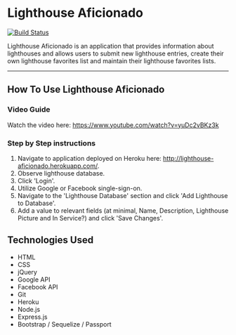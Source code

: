 # Lighthouse Aficionado

[![Build Status](https://travis-ci.org/jonathan-meyer/irrelevant-data.svg?branch=master)](https://travis-ci.org/jonathan-meyer/irrelevant-data)

Lighthouse Aficionado is an application that provides information about lighthouses and allows users to submit new lighthouse entries, create their own lighthouse favorites list and maintain their lighthouse favorites lists.

---

## How To Use Lighthouse Aficionado

### **Video Guide**

Watch the video here: https://www.youtube.com/watch?v=yuDc2vBKz3k

### **Step by Step instructions**

1. Navigate to application deployed on Heroku here: http://lighthouse-aficionado.herokuapp.com/.
2. Observe lighthouse database.
3. Click 'Login'.
4. Utilize Google or Facebook single-sign-on.
5. Navigate to the 'Lighthouse Database' section and click 'Add Lighthouse to Database'.
6. Add a value to relevant fields (at minimal, Name, Description, Lighthouse Picture and In Service?) and click 'Save Changes'.

## Technologies Used

- HTML
- CSS
- jQuery
- Google API
- Facebook API
- Git
- Heroku
- Node.js
- Express.js
- Bootstrap / Sequelize / Passport
